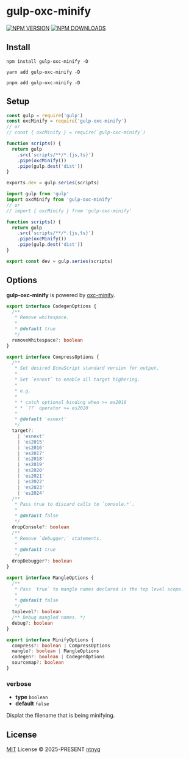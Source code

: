 # gulp-oxc-minify

[![NPM VERSION](https://img.shields.io/npm/v/gulp-oxc-minify?logo=npm)](https://www.npmjs.com/package/gulp-oxc-minify)
[![NPM DOWNLOADS](https://img.shields.io/npm/dm/gulp-oxc-minify?logo=npm)](https://www.npmjs.com/package/gulp-oxc-minify)

## Install

```shell
npm install gulp-oxc-minify -D
```

```shell
yarn add gulp-oxc-minify -D
```

```shell
pnpm add gulp-oxc-minify -D
```

## Setup

```js
const gulp = require('gulp')
const oxcMinify = require('gulp-oxc-minify')
// or
// const { oxcMinify } = require(`gulp-oxc-minify`)

function scripts() {
  return gulp
    .src('scripts/**/*.{js,ts}')
    .pipe(oxcMinify())
    .pipe(gulp.dest('dist'))
}

exports.dev = gulp.series(scripts)
```

```ts
import gulp from 'gulp'
import oxcMinify from 'gulp-oxc-minify'
// or
// import { oxcMinify } from 'gulp-oxc-minify'

function scripts() {
  return gulp
    .src('scripts/**/*.{js,ts}')
    .pipe(oxcMinify())
    .pipe(gulp.dest('dist'))
}

export const dev = gulp.series(scripts)
```

## Options

**gulp-oxc-minify** is powered by [oxc-minify](https://github.com/oxc-project/oxc/blob/main/crates/oxc_minifier).

```ts
export interface CodegenOptions {
  /**
   * Remove whitespace.
   *
   * @default true
   */
  removeWhitespace?: boolean
}

export interface CompressOptions {
  /**
   * Set desired EcmaScript standard version for output.
   *
   * Set `esnext` to enable all target highering.
   *
   * e.g.
   *
   * * catch optional binding when >= es2019
   * * `??` operator >= es2020
   *
   * @default 'esnext'
   */
  target?:
    | 'esnext'
    | 'es2015'
    | 'es2016'
    | 'es2017'
    | 'es2018'
    | 'es2019'
    | 'es2020'
    | 'es2021'
    | 'es2022'
    | 'es2023'
    | 'es2024'
  /**
   * Pass true to discard calls to `console.*`.
   *
   * @default false
   */
  dropConsole?: boolean
  /**
   * Remove `debugger;` statements.
   *
   * @default true
   */
  dropDebugger?: boolean
}

export interface MangleOptions {
  /**
   * Pass `true` to mangle names declared in the top level scope.
   *
   * @default false
   */
  toplevel?: boolean
  /** Debug mangled names. */
  debug?: boolean
}

export interface MinifyOptions {
  compress?: boolean | CompressOptions
  mangle?: boolean | MangleOptions
  codegen?: boolean | CodegenOptions
  sourcemap?: boolean
}
```

### verbose

- **type** `boolean`
- **default** `false`

Displat the filename that is being minifying.

## License

[MIT](./LICENSE) License © 2025-PRESENT [ntnyq](https://github.com/ntnyq)
